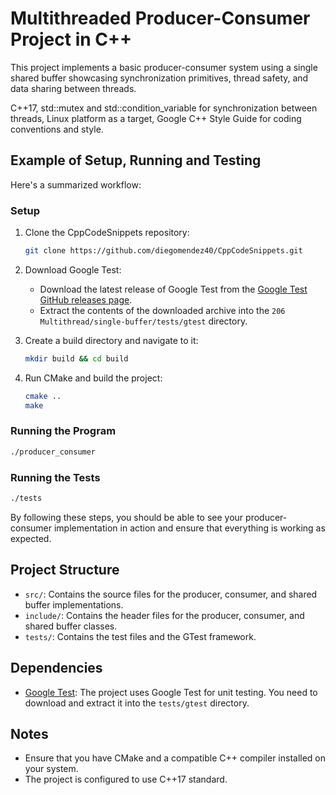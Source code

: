 # Multithreaded Producer-Consumer Project in C++

This project implements a basic producer-consumer system using a single shared buffer showcasing synchronization primitives, thread safety, and data sharing between threads.

C++17, std::mutex and std::condition_variable for synchronization between threads, Linux platform as a target, Google C++ Style Guide for coding conventions and style.

## Example of Setup, Running and Testing
Here's a summarized workflow:

### Setup

1. Clone the CppCodeSnippets repository:
    ```sh
    git clone https://github.com/diegomendez40/CppCodeSnippets.git
    ```

2. Download Google Test:
    - Download the latest release of Google Test from the [Google Test GitHub releases page](https://github.com/google/googletest/releases).
    - Extract the contents of the downloaded archive into the `206 Multithread/single-buffer/tests/gtest` directory.

3. Create a build directory and navigate to it:
    ```sh
    mkdir build && cd build
    ```

4. Run CMake and build the project:
    ```sh
    cmake ..
    make
    ```

### Running the Program

```sh
./producer_consumer
```

### Running the Tests

```sh
./tests
```

By following these steps, you should be able to see your producer-consumer implementation in action and ensure that everything is working as expected.

## Project Structure

- `src/`: Contains the source files for the producer, consumer, and shared buffer implementations.
- `include/`: Contains the header files for the producer, consumer, and shared buffer classes.
- `tests/`: Contains the test files and the GTest framework.

## Dependencies

- [Google Test](https://github.com/google/googletest): The project uses Google Test for unit testing. You need to download and extract it into the `tests/gtest` directory.

## Notes

- Ensure that you have CMake and a compatible C++ compiler installed on your system.
- The project is configured to use C++17 standard.